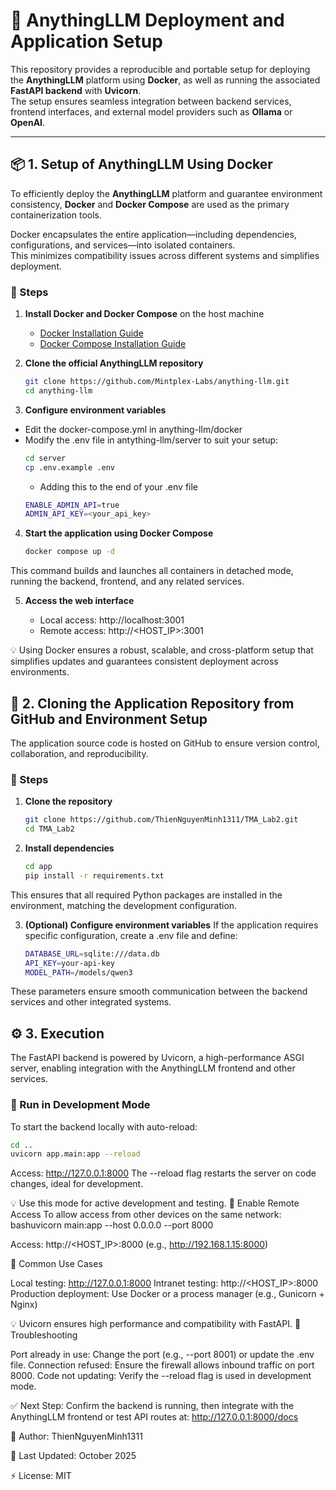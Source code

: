 # 🚀 AnythingLLM Deployment and Application Setup

This repository provides a reproducible and portable setup for deploying the **AnythingLLM** platform using **Docker**, as well as running the associated **FastAPI backend** with **Uvicorn**.  
The setup ensures seamless integration between backend services, frontend interfaces, and external model providers such as **Ollama** or **OpenAI**.

---

## 📦 1. Setup of AnythingLLM Using Docker

To efficiently deploy the **AnythingLLM** platform and guarantee environment consistency, **Docker** and **Docker Compose** are used as the primary containerization tools.

Docker encapsulates the entire application—including dependencies, configurations, and services—into isolated containers.  
This minimizes compatibility issues across different systems and simplifies deployment.

### 🧩 Steps

1. **Install Docker and Docker Compose** on the host machine  
   - [Docker Installation Guide](https://docs.docker.com/get-docker/)  
   - [Docker Compose Installation Guide](https://docs.docker.com/compose/install/)

2. **Clone the official AnythingLLM repository**
   ```bash
   git clone https://github.com/Mintplex-Labs/anything-llm.git
   cd anything-llm
3. **Configure environment variables**
- Edit the docker-compose.yml in anything-llm/docker
- Modify the .env file in antything-llm/server to suit your setup:
   ```bash
   cd server
   cp .env.example .env
   ```
   + Adding this to the end of your .env file
   ```bash
   ENABLE_ADMIN_API=true
   ADMIN_API_KEY=<your_api_key>
   ```

4. **Start the application using Docker Compose**

   ```bash
   docker compose up -d
This command builds and launches all containers in detached mode, running the backend, frontend, and any related services.

5. **Access the web interface**

   - Local access: http://localhost:3001
   - Remote access: http://<HOST_IP>:3001

💡 Using Docker ensures a robust, scalable, and cross-platform setup that simplifies updates and guarantees consistent deployment across environments.

## 🧠 2. Cloning the Application Repository from GitHub and Environment Setup
The application source code is hosted on GitHub to ensure version control, collaboration, and reproducibility.

### 🧩 Steps
1. **Clone the repository**

   ```bash
   git clone https://github.com/ThienNguyenMinh1311/TMA_Lab2.git
   cd TMA_Lab2
   
2. **Install dependencies**

   ```bash
   cd app
   pip install -r requirements.txt
   
This ensures that all required Python packages are installed in the environment, matching the development configuration.

3. **(Optional) Configure environment variables**
If the application requires specific configuration, create a .env file and define:

   ```bash
   DATABASE_URL=sqlite:///data.db
   API_KEY=your-api-key
   MODEL_PATH=/models/qwen3
   
These parameters ensure smooth communication between the backend services and other integrated systems.

## ⚙️ 3. Execution
The FastAPI backend is powered by Uvicorn, a high-performance ASGI server, enabling integration with the AnythingLLM frontend and other services.
### 🧩 Run in Development Mode
To start the backend locally with auto-reload:

   ```bash
   cd ..
   uvicorn app.main:app --reload
   ```

Access: http://127.0.0.1:8000
The --reload flag restarts the server on code changes, ideal for development.

💡 Use this mode for active development and testing.
🧩 Enable Remote Access
To allow access from other devices on the same network:
bashuvicorn main:app --host 0.0.0.0 --port 8000

Access: http://<HOST_IP>:8000 (e.g., http://192.168.1.15:8000)

🧩 Common Use Cases

Local testing: http://127.0.0.1:8000
Intranet testing: http://<HOST_IP>:8000
Production deployment: Use Docker or a process manager (e.g., Gunicorn + Nginx)

💡 Uvicorn ensures high performance and compatibility with FastAPI.
🧩 Troubleshooting

Port already in use: Change the port (e.g., --port 8001) or update the .env file.
Connection refused: Ensure the firewall allows inbound traffic on port 8000.
Code not updating: Verify the --reload flag is used in development mode.

✅ Next Step:
Confirm the backend is running, then integrate with the AnythingLLM frontend or test API routes at:
http://127.0.0.1:8000/docs

🧩 Author: ThienNguyenMinh1311

📅 Last Updated: October 2025

⚡ License: MIT


   
